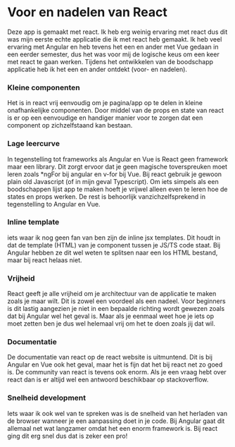 # Voor en nadelen van React

Deze app is gemaakt met react. Ik heb erg weinig ervaring met react dus dit was mijn eerste echte applicatie die ik met react heb gemaakt. Ik heb veel ervaring met Angular en heb tevens het een en ander met Vue gedaan in een eerder semester, dus het was voor mij de logische keus om een keer met react te gaan werken. Tijdens het ontwikkelen van de boodschapp applicatie heb ik het een en ander ontdekt (voor- en nadelen).

### Kleine componenten
Het is in react vrij eenvoudig om je pagina/app op te delen in kleine onafhankelijke componenten. Door middel van de props en state van react is er op een eenvoudige en handiger manier voor te zorgen dat een component op zichzelfstaand kan bestaan. 

### Lage leercurve
In tegenstelling tot frameworks als Angular en Vue is React geen framework maar een library. Dit zorgt ervoor dat je geen magische toverspreuken moet leren zoals *ngFor bij angular en v-for bij Vue. Bij react gebruik je gewoon plain old Javascript (of in mijn geval Typescript). Om iets simpels als een boodschappen lijst app te maken hoeft je vrijwel alleen even te leren hoe de states en props werken. De rest is behoorlijk vanzichzelfsprekend in tegenstelling to Angular en Vue. 

### Inline template
iets waar ik nog geen fan van ben zijn de inline jsx templates. Dit houdt in dat de template (HTML) van je component tussen je JS/TS code staat. Bij Angular hebben ze dit wel weten te splitsen naar een los HTML bestand, maar bij react helaas niet. 

### Vrijheid
React geeft je alle vrijheid om je architectuur van de applicatie te maken zoals je maar wilt. Dit is zowel een voordeel als een nadeel. Voor beginners is dit lastig aangezien je niet in een bepaalde richting wordt gewezen zoals dat bij Angular wel het geval is. Maar als je eenmaal weet hoe je iets op moet zetten ben je dus wel helemaal vrij om het te doen zoals jij dat wil.

### Documentatie
De documentatie van react op de react website is uitmuntend. Dit is bij Angular en Vue ook het geval, maar het is fijn dat het bij react net zo goed is. De community van react is tevens ook enorm. Als je een vraag hebt over react dan is er altijd wel een antwoord beschikbaar op stackoverflow. 

### Snelheid development
Iets waar ik ook wel van te spreken was is de snelheid van het herladen van de browser wanneer je een aanpassing doet in je code. Bij Angular gaat dit allemaal net wat langzamer omdat het een enorm framework is. Bij react ging dit erg snel dus dat is zeker een pro!